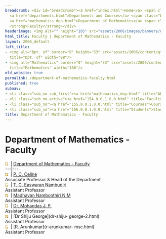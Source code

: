```yaml
---
breadcrumb: <div id="breadcrumb"><a href="index.html">Home</a> <span class="breadcrumb_spacer">&gt;</span>
  <a href="departments.html">Departments and Courses</a> <span class="breadcrumb_spacer">&gt;</span>
  <a href="mathematics_dep.html">Department of Mathematics</a> <span class="breadcrumb_spacer">&gt;</span>
  <strong>Faculty</strong></div>
headerimage: <img alt="" height="105" src="assets/2006/images/banners/departments.jpg" width="472"/>
html_title: Faculty | Department of Mathematics - Faculty
layout: 2006_default
left_title:
- <img alt="Dpt. of" border="0" height="33" src="assets/2006/content/gt/fcb6421c7c62628408190d4ca84029e5.png"
  title="Dpt. of" width="98"/>
- <img alt="Mathematics" border="0" height="33" src="assets/2006/content/gt/3698bdf3d9248d5ae202f87b14d7f776.png"
  title="Mathematics" width="180"/>
old_website: true
permalink: /department-of-mathematics-faculty.html
published: true
subnav:
- <li class="sub_no sub_first"><a href="mathematics_dep.html" title="About">About</a></li>
- <li class="sub_no active"><a href="154.0.0.1.0.0.html" title="Faculty">Faculty</a></li>
- <li class="sub_no"><a href="155.0.0.1.0.0.html" title="Courses">Courses</a></li>
- <li class="sub_no"><a href="156.0.0.1.0.0.html" title="Students">Students</a></li>
title: Department of Mathematics - Faculty
---
```


# Department of Mathematics - Faculty

![](assets/2006/img/article/intlink_1.gif)![](assets/2006/img/leer.gif) | [Department of Mathematics -
Faculty](department-of-mathematics-faculty.html)  
---|---  
![](assets/2006/img/article/intlink_1.gif)![](assets/2006/img/leer.gif) | [P. C. Celine](celine.html)  
Associate Professor & Head of the Department  
![](assets/2006/img/article/intlink_1.gif)![](assets/2006/img/leer.gif) | [T. C. Easwaran
Nambudiri](tcen.html)  
Assistant Professor  
![](assets/2006/img/article/intlink_1.gif)![](assets/2006/img/leer.gif) | [Madhavan Namboothiri N
M](madhavan-nm.html)  
Assistant Professor  
![](assets/2006/img/article/intlink_1.gif)![](assets/2006/img/leer.gif) | [Dr. Mohandas J.
P.](mohandas.html)  
Assistant Professor  
![](assets/2006/img/article/intlink_1.gif)![](assets/2006/img/leer.gif) | [Dr Shiju George](dr-shiju-
george-2.html)  
Assistant Professor  
![](assets/2006/img/article/intlink_1.gif)![](assets/2006/img/leer.gif) | [R. Arunkumar](r-arunkumar-
msc.html)  
Assistant Professor